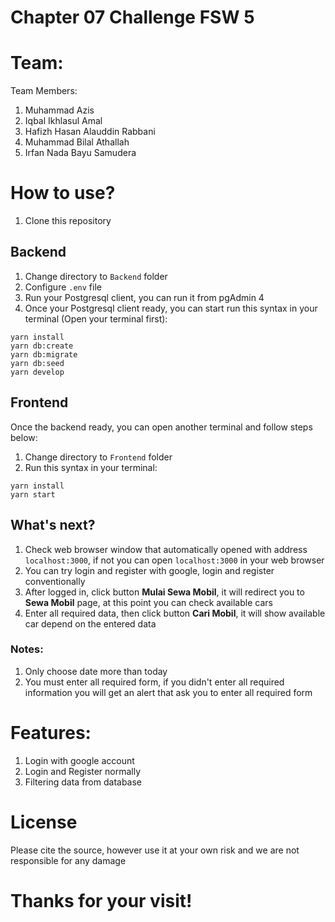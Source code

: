 # Chapter 07 Challenge FSW 5

# Team:

Team Members:

1. Muhammad Azis
2. Iqbal Ikhlasul Amal
3. Hafizh Hasan Alauddin Rabbani
4. Muhammad Bilal Athallah
5. Irfan Nada Bayu Samudera

# How to use?

1. Clone this repository

## Backend

1. Change directory to `Backend` folder
2. Configure `.env` file
3. Run your Postgresql client, you can run it from pgAdmin 4
4. Once your Postgresql client ready, you can start run this syntax in your terminal (Open your terminal first):

```
yarn install
yarn db:create
yarn db:migrate
yarn db:seed
yarn develop
```

## Frontend

Once the backend ready, you can open another terminal and follow steps below:

1. Change directory to `Frontend` folder
2. Run this syntax in your terminal:

```
yarn install
yarn start
```

## What's next?

1. Check web browser window that automatically opened with address `localhost:3000`, if not you can open `localhost:3000` in your web browser
2. You can try login and register with google, login and register conventionally
3. After logged in, click button **Mulai Sewa Mobil**, it will redirect you to **Sewa Mobil** page, at this point you can check available cars
4. Enter all required data, then click button **Cari Mobil**, it will show available car depend on the entered data

### Notes:

1. Only choose date more than today
2. You must enter all required form, if you didn't enter all required information you will get an alert that ask you to enter all required form

# Features:

1. Login with google account
2. Login and Register normally
3. Filtering data from database

# License

Please cite the source, however use it at your own risk and we are not responsible for any damage

# Thanks for your visit!
